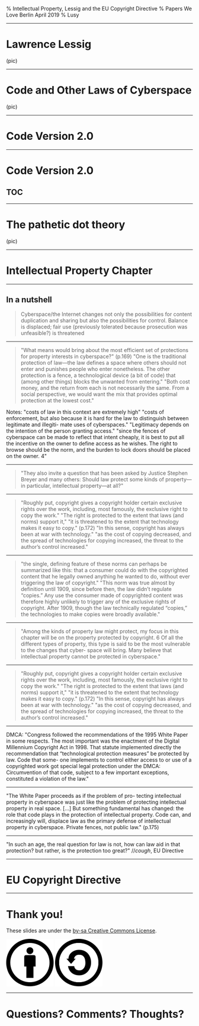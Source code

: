 % Intellectual Property, Lessig and the EU Copyright Directive
% Papers We Love Berlin April 2019
% Lusy

---

# Lawrence Lessig

(pic)

---

# Code and Other Laws of Cyberspace

(pic)

---

# Code Version 2.0

---

# Code Version 2.0
## TOC

---

# The pathetic dot theory

(pic)


---

# Intellectual Property Chapter

---

## In a nutshell

> Cyberspace/the Internet changes not only the possibilities for content duplication and sharing but also the possibilities for control.
> Balance is displaced; fair use (previously tolerated because prosecution was unfeasible?) is threatened

---

> "What means would bring
> about the most efficient set of protections for property interests in cyberspace?" (p.169)
> "One is the traditional protection of
> law—the law defines a space where others should not enter and punishes
> people who enter nonetheless. The other protection is a fence, a technological
> device (a bit of code) that (among other things) blocks the unwanted from
> entering."
> "Both cost money, and the return
> from each is not necessarily the same. From a social perspective, we would
> want the mix that provides optimal protection at the lowest cost."

Notes:
"costs of law in this context are
extremely high"
"costs of enforcement, but also
because it is hard for the law to distinguish between legitimate and illegiti-
mate uses of cyberspaces."
"Legitimacy depends on the intention of the person granting
access."
"since the fences of cyberspace can be made to reflect that intent
cheaply, it is best to put all the incentive on the owner to define access as he
wishes. The right to browse should be the norm, and the burden to lock doors
should be placed on the owner. 4"

---

> "They also invite a question
> that has been asked by Justice Stephen Breyer and many others: Should law
> protect some kinds of property—in particular, intellectual property—at all?"

---

> "Roughly put, copyright gives a copyright holder certain exclusive rights over
> the work, including, most famously, the exclusive right to copy the work."
> "The right is protected to the extent that laws (and norms) support it,"
> "it is threatened to the extent that technology makes it easy to copy." (p.172)
> "In this sense, copyright has always been at war with technology."
> "as the cost of copying decreased, and the spread of technologies for
> copying increased, the threat to the author’s control increased."

---

> "the single, defining feature of these norms can perhaps be summarized like
> this: that a consumer could do with the copyrighted content that he legally
> owned anything he wanted to do, without ever triggering the law of copyright."
> "This norm was true almost by definition until 1909, since before then, the law
> didn’t regulate “copies.” Any use the consumer made of copyrighted content
> was therefore highly unlikely to trigger any of the exclusive rights of copyright.
> After 1909, though the law technically regulated “copies,” the technologies to
> make copies were broadly available."

---

> "Among the kinds of property law might protect, my focus in this chapter
> will be on the property protected by copyright. 6 Of all the different types of
> property, this type is said to be the most vulnerable to the changes that cyber-
> space will bring. Many believe that intellectual property cannot be protected
> in cyberspace."

---

> "Roughly put, copyright gives a copyright holder certain exclusive rights over
> the work, including, most famously, the exclusive right to copy the work."
> "The right is protected to the extent that laws (and norms) support it,"
> "it is threatened to the extent that technology makes it easy to copy." (p.172)
> "In this sense, copyright has always been at war with technology."
> "as the cost of copying decreased, and the spread of technologies for
> copying increased, the threat to the author’s control increased."

---

DMCA:
"Congress followed the recommendations of the 1995 White Paper in some
respects. The most important was the enactment of the Digital Millennium
Copyright Act in 1998. That statute implemented directly the recommendation
that “technological protection measures” be protected by law. Code that some-
one implements to control either access to or use of a copyrighted work got
special legal protection under the DMCA: Circumvention of that code, subject
to a few important exceptions, constituted a violation of the law."

---

"The White Paper proceeds as if the problem of pro-
tecting intellectual property in cyberspace was just like the problem of
protecting intellectual property in real space.
[...]
But something fundamental has changed: the role that code plays in the
protection of intellectual property. Code can, and increasingly will, displace
law as the primary defense of intellectual property in cyberspace. Private
fences, not public law." (p.175)

---

"In such an age, the real question for law is not, how can law aid in that
protection? but rather, is the protection too great?"
//*cough*, EU Directive


---

# EU Copyright Directive

---

# Thank you!

These slides are under the [by-sa Creative Commons License](https://creativecommons.org/licenses/by-sa/4.0/).

![by](images/Cc-by_new_white.svg)
![sa](images/Cc-sa_white.svg)

---

# Questions? Comments? Thoughts?
